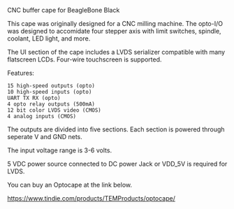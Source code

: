 CNC buffer cape for BeagleBone Black

This cape was originally designed for a CNC milling machine. The opto-I/O was designed to accomidate four stepper axis with limit switches, spindle, coolant, LED light, and more. 

The UI section of the cape includes a LVDS serializer compatible with many flatscreen LCDs. Four-wire touchscreen is supported.

Features:

    15 high-speed outputs (opto)
    10 high-speed inputs (opto)
    UART TX RX (opto)    
    4 opto relay outputs (500mA)
    12 bit color LVDS video (CMOS)
    4 analog inputs (CMOS)


The outputs are divided into five sections. Each section is powered through seperate V and GND nets. 

The input voltage range is 3-6 volts.

5 VDC power source connected to DC power Jack or VDD_5V is required for LVDS.

You can buy an Optocape at the link below. 

https://www.tindie.com/products/TEMProducts/optocape/
